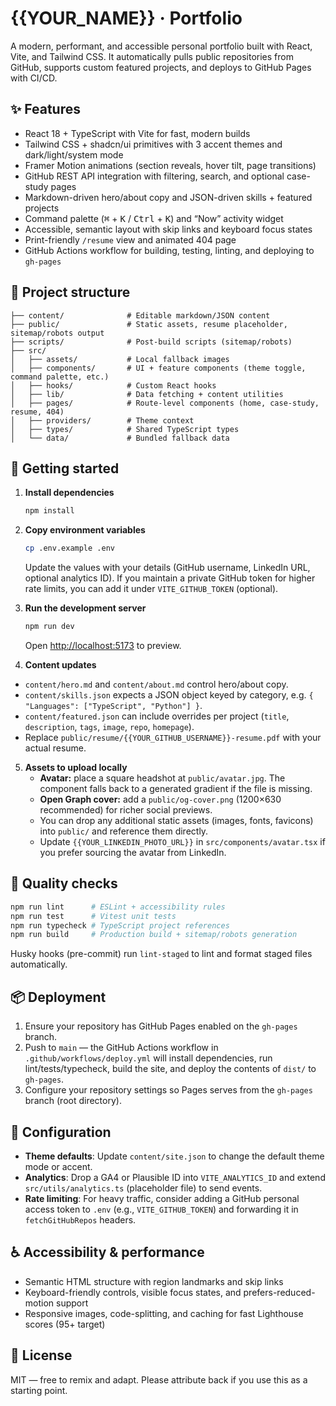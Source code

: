 # {{YOUR_NAME}} · Portfolio

A modern, performant, and accessible personal portfolio built with React, Vite, and Tailwind CSS. It automatically pulls public repositories from GitHub, supports custom featured projects, and deploys to GitHub Pages with CI/CD.

## ✨ Features

- React 18 + TypeScript with Vite for fast, modern builds
- Tailwind CSS + shadcn/ui primitives with 3 accent themes and dark/light/system mode
- Framer Motion animations (section reveals, hover tilt, page transitions)
- GitHub REST API integration with filtering, search, and optional case-study pages
- Markdown-driven hero/about copy and JSON-driven skills + featured projects
- Command palette (<kbd>⌘</kbd> + <kbd>K</kbd> / <kbd>Ctrl</kbd> + <kbd>K</kbd>) and “Now” activity widget
- Accessible, semantic layout with skip links and keyboard focus states
- Print-friendly `/resume` view and animated 404 page
- GitHub Actions workflow for building, testing, linting, and deploying to `gh-pages`

## 📁 Project structure

```
├── content/              # Editable markdown/JSON content
├── public/               # Static assets, resume placeholder, sitemap/robots output
├── scripts/              # Post-build scripts (sitemap/robots)
├── src/
│   ├── assets/           # Local fallback images
│   ├── components/       # UI + feature components (theme toggle, command palette, etc.)
│   ├── hooks/            # Custom React hooks
│   ├── lib/              # Data fetching + content utilities
│   ├── pages/            # Route-level components (home, case-study, resume, 404)
│   ├── providers/        # Theme context
│   ├── types/            # Shared TypeScript types
│   └── data/             # Bundled fallback data
```

## 🚀 Getting started

1. **Install dependencies**
   ```bash
   npm install
   ```

2. **Copy environment variables**
   ```bash
   cp .env.example .env
   ```
   Update the values with your details (GitHub username, LinkedIn URL, optional analytics ID). If you maintain a private GitHub token for higher rate limits, you can add it under `VITE_GITHUB_TOKEN` (optional).

3. **Run the development server**
   ```bash
   npm run dev
   ```
   Open [http://localhost:5173](http://localhost:5173) to preview.

4. **Content updates**
- `content/hero.md` and `content/about.md` control hero/about copy.
- `content/skills.json` expects a JSON object keyed by category, e.g. `{ "Languages": ["TypeScript", "Python"] }`.
- `content/featured.json` can include overrides per project (`title`, `description`, `tags`, `image`, `repo`, `homepage`).
- Replace `public/resume/{{YOUR_GITHUB_USERNAME}}-resume.pdf` with your actual resume.

5. **Assets to upload locally**
   - **Avatar:** place a square headshot at `public/avatar.jpg`. The component falls back to a generated gradient if the file is missing.
   - **Open Graph cover:** add a `public/og-cover.png` (1200×630 recommended) for richer social previews.
   - You can drop any additional static assets (images, fonts, favicons) into `public/` and reference them directly.
   - Update `{{YOUR_LINKEDIN_PHOTO_URL}}` in `src/components/avatar.tsx` if you prefer sourcing the avatar from LinkedIn.

## 🧪 Quality checks

```bash
npm run lint      # ESLint + accessibility rules
npm run test      # Vitest unit tests
npm run typecheck # TypeScript project references
npm run build     # Production build + sitemap/robots generation
```

Husky hooks (pre-commit) run `lint-staged` to lint and format staged files automatically.

## 📦 Deployment

1. Ensure your repository has GitHub Pages enabled on the `gh-pages` branch.
2. Push to `main` — the GitHub Actions workflow in `.github/workflows/deploy.yml` will install dependencies, run lint/tests/typecheck, build the site, and deploy the contents of `dist/` to `gh-pages`.
3. Configure your repository settings so Pages serves from the `gh-pages` branch (root directory).

## 🔧 Configuration

- **Theme defaults**: Update `content/site.json` to change the default theme mode or accent.
- **Analytics**: Drop a GA4 or Plausible ID into `VITE_ANALYTICS_ID` and extend `src/utils/analytics.ts` (placeholder file) to send events.
- **Rate limiting**: For heavy traffic, consider adding a GitHub personal access token to `.env` (e.g., `VITE_GITHUB_TOKEN`) and forwarding it in `fetchGitHubRepos` headers.

## ♿ Accessibility & performance

- Semantic HTML structure with region landmarks and skip links
- Keyboard-friendly controls, visible focus states, and prefers-reduced-motion support
- Responsive images, code-splitting, and caching for fast Lighthouse scores (95+ target)

## 🤝 License

MIT — free to remix and adapt. Please attribute back if you use this as a starting point.
